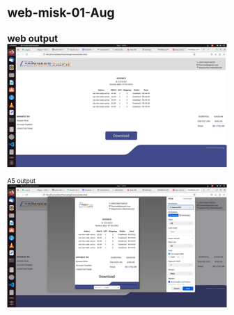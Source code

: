 # web-misk-01-Aug
web output <br>
![web](img/web-out.png) 
------------------------------------------------------------------
  A5 output <br>
![A5](img/A5-out.png) 
